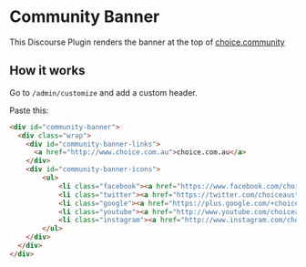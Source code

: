 # Community Banner

This Discourse Plugin renders the banner at the top of [choice.community](http://choice.community)

## How it works

Go to `/admin/customize` and add a custom header.

Paste this:

```html
<div id="community-banner">
  <div class="wrap">
    <div id="community-banner-links">
      <a href="http://www.choice.com.au">choice.com.au</a>
    </div>
    <div id="community-banner-icons">
        <ul>
            <li class="facebook"><a href="https://www.facebook.com/choiceaustralia">Facebook</a></li>
            <li class="twitter"><a href="https://twitter.com/choiceaustralia">Twitter</a></li>
            <li class="google"><a href="https://plus.google.com/+choiceaustralia/posts">Google+</a></li>
            <li class="youtube"><a href="http://www.youtube.com/choiceaustralia">Youtube</a></li>
            <li class="instagram"><a href="http://www.instagram.com/choiceaustralia">Instagram</a></li>
        </ul>
    </div>
  </div>
</div>
```

